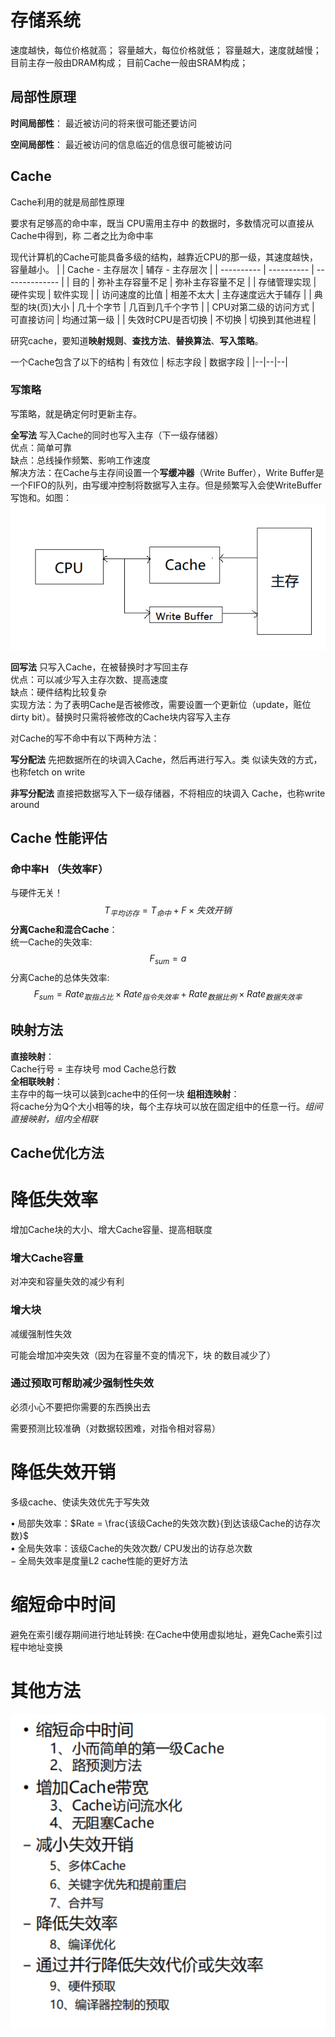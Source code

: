 # 存储系统
速度越快，每位价格就高；
容量越大，每位价格就低；
容量越大，速度就越慢；
目前主存一般由DRAM构成；
目前Cache一般由SRAM构成；
## 局部性原理
**时间局部性**： 最近被访问的将来很可能还要访问

**空间局部性**： 最近被访问的信息临近的信息很可能被访问

## Cache
Cache利用的就是局部性原理

要求有足够高的命中率，既当 CPU需用主存中
的数据时，多数情况可以直接从Cache中得到，称
二者之比为命中率

现代计算机的Cache可能具备多级的结构，越靠近CPU的那一级，其速度越快，容量越小。
|  | Cache - 主存层次 | 辅存 - 主存层次 |
| ---------- | ---------- | -------------- |
| 目的 | 弥补主存容量不足 |  弥补主存容量不足 |
| 存储管理实现 | 硬件实现 |  软件实现 |
| 访问速度的比值 | 相差不太大 |  主存速度远大于辅存 |
| 典型的块(页)大小 | 几十个字节 |  几百到几千个字节 |
| CPU对第二级的访问方式 | 可直接访问 |  均通过第一级 |
| 失效时CPU是否切换 | 不切换 |  切换到其他进程 |

研究cache，要知道**映射规则**、**查找方法**、**替换算法**、**写入策略**。

一个Cache包含了以下的结构
| 有效位 | 标志字段 | 数据字段 |
|--|--|--|

### 写策略
写策略，就是确定何时更新主存。

**全写法** 
写入Cache的同时也写入主存（下一级存储器）\
优点：简单可靠\
缺点：总线操作频繁、影响工作速度\
解决方法：在Cache与主存间设置一个**写缓冲器**（Write Buffer），Write Buffer是一个FIFO的队列，由写缓冲控制将数据写入主存。但是频繁写入会使WriteBuffer写饱和。如图：
![](../image/4.1.png)

**回写法** 
只写入Cache，在被替换时才写回主存\
优点：可以减少写入主存次数、提高速度 \
缺点：硬件结构比较复杂 \
实现方法：为了表明Cache是否被修改，需要设置一个更新位（update，赃位dirty bit）。替换时只需将被修改的Cache块内容写入主存

对Cache的写不命中有以下两种方法：

**写分配法**
先把数据所在的块调入Cache，然后再进行写入。类
似读失效的方式，也称fetch on write

**非写分配法**
直接把数据写入下一级存储器，不将相应的块调入
Cache，也称write around

## Cache 性能评估
### 命中率H （失效率F）
与硬件无关！
$$
    T_{平均访存} = T_{命中} + F × 失效开销
$$
**分离Cache和混合Cache**：\
统一Cache的失效率:
$$
    F_{sum} = a
\tag{1}
$$
分离Cache的总体失效率:
$$
    F_{sum} = Rate_{取指占比}×Rate_{指令失效率} +  Rate_{数据比例}×Rate_{数据失效率}
\tag{2}
$$

## 映射方法
**直接映射**：\
Cache行号 = 主存块号    mod  Cache总行数\
**全相联映射**：\
主存中的每一块可以装到cache中的任何一块
**组相连映射**：\
将cache分为Q个大小相等的块，每个主存块可以放在固定组中的任意一行。*组间直接映射，组内全相联*

## Cache优化方法
# 降低失效率
增加Cache块的大小、增大Cache容量、提高相联度
### 增大Cache容量
对冲突和容量失效的减少有利
### 增大块
减缓强制性失效

可能会增加冲突失效（因为在容量不变的情况下，块
的数目减少了）
### 通过预取可帮助减少强制性失效

必须小心不要把你需要的东西换出去

需要预测比较准确（对数据较困难，对指令相对容易）

# 降低失效开销
多级cache、使读失效优先于写失效

• 局部失效率：$Rate = \frac{该级Cache的失效次数}{到达该级Cache的访存次数}$ \
• 全局失效率：该级Cache的失效次数/ CPU发出的访存总次数 \
    − 全局失效率是度量L2 cache性能的更好方法

# 缩短命中时间
避免在索引缓存期间进行地址转换: 在Cache中使用虚拟地址，避免Cache索引过程中地址变换
# 其他方法
![](../image/4.2.png)




